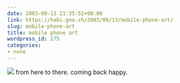 ```yaml
---
date: 2003-09-13 21:35:52+00:00
link: https://habi.gna.ch/2003/09/13/mobile-phone-art/
slug: mobile-phone-art
title: mobile phone art
wordpress_id: 275
categories:
- none
---
```


[![](https://habi.gna.ch/blog/images/rueckenwind-tm.jpg)](https://habi.gna.ch/blog/images/rueckenwind.jpg)
from here to there.
coming back happy.
